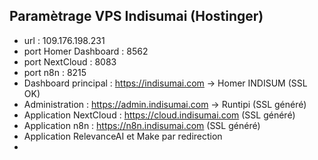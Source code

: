 ## Paramètrage VPS Indisumai (Hostinger)

* url : 109.176.198.231
* port Homer Dashboard : 8562
* port NextCloud : 8083
* port n8n : 8215
* Dashboard principal : https://indisumai.com  -> Homer INDISUM (SSL OK)
* Administration : https://admin.indisumai.com -> Runtipi (SSL généré)
* Application NextCloud : https://cloud.indisumai.com (SSL généré)
* Application n8n : https://n8n.indisumai.com (SSL généré)
* Application RelevanceAI et Make par redirection
* 
